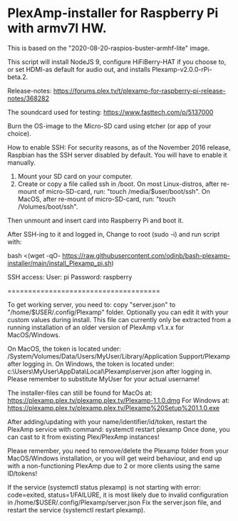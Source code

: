 # PlexAmp-installer for Raspberry Pi with armv7l HW.

This is based on the "2020-08-20-raspios-buster-armhf-lite" image.

This script will install NodeJS 9, configure HiFiBerry-HAT if you choose to, or set HDMI-as default for audio out, and installs Plexamp-v2.0.0-rPi-beta.2.

Release-notes: https://forums.plex.tv/t/plexamp-for-raspberry-pi-release-notes/368282

The soundcard used for testing: https://www.fasttech.com/p/5137000

Burn the OS-image to the Micro-SD card using etcher (or app of your choice).
 
How to enable SSH:
For security reasons, as of the November 2016 release, Raspbian has the SSH server disabled by default. You will have to enable it manually.
1. Mount your SD card on your computer.
2. Create or copy a file called ssh in /boot. 
On most Linux-distros, after re-mount of micro-SD-card, run: "touch /media/$user/boot/ssh".
On MacOS, after re-mount of micro-SD-card, run: "touch /Volumes/boot/ssh".

Then unmount and insert card into Raspberry Pi and boot it.

After SSH-ing to it and logged in, Change to root (sudo -i) and run script with:

bash <(wget -qO- https://raw.githubusercontent.com/odinb/bash-plexamp-installer/main/install_Plexamp_pi.sh)


SSH access:
User: pi
Password: raspberry

=====================================

To get working server, you need to:
copy "server.json" to "/home/$USER/.config/Plexamp" folder.
Optionally you can edit it with your custom values during install.
This file can currently only be extracted from a running installation of an older version of PlexAmp v1.x.x for MacOS/Windows.

On MacOS, the token is located under: /System/Volumes/Data/Users/MyUser/Library/Application Support/Plexamp after logging in.
On Windows, the token is located under: c:\Users\MyUser\AppData\Local\Plexamp\server.json after logging in.
Please remember to substitute MyUser for your actual username!

The installer-files can still be found for MacOs at: https://plexamp.plex.tv/plexamp.plex.tv/Plexamp-1.1.0.dmg
For Windows at: https://plexamp.plex.tv/plexamp.plex.tv/Plexamp%20Setup%201.1.0.exe

After adding/updating with your name/identifier/id/token, restart the PlexAmp service with command: systemctl restart plexamp
Once done, you can cast to it from existing Plex/PlexAmp instances!

Please remember, you need to remove/delete the Plexamp folder from your MacOS/Windows installation,
or you will get weird behaviour, and end up with a non-functioning PlexAmp due to 2 or more clients using the same ID/tokens!

If the service (systemctl status plexamp) is not starting with error: code=exited, status=1/FAILURE,
it is most likely due to invalid configuration in /home/$USER/.config/Plexamp/server.json
Fix the server.json file, and restart the service (systemctl restart plexamp).
